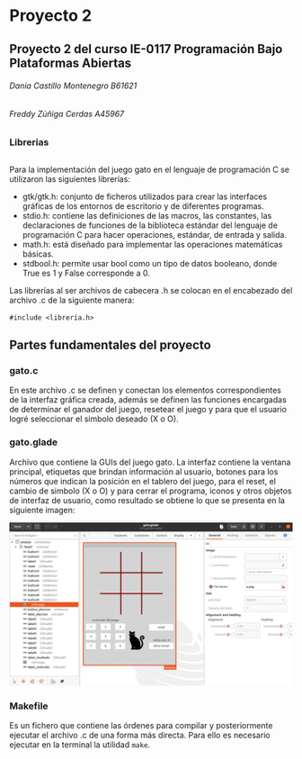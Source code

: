 # Proyecto 2
## Proyecto 2 del curso IE-0117 Programación Bajo Plataformas Abiertas
###### Dania Castillo Montenegro B61621
###### Freddy Zúñiga Cerdas A45967

### Librerias
##
Para la implementación del juego gato en el lenguaje de programación C se utilizaron las siguientes librerías:
- gtk/gtk.h: conjunto de ficheros utilizados para crear las interfaces gráficas de los entornos de escritorio y de diferentes programas.
- stdio.h: contiene las definiciones de las macros, las constantes, las declaraciones de funciones de la biblioteca estándar del lenguaje de programación C para hacer operaciones, estándar, de entrada y salida.
- math.h: está diseñado para implementar las operaciones matemáticas básicas.
- stdbool.h: permite usar bool como un tipo de datos booleano, donde True es 1 y False corresponde a 0.

Las librerías al ser archivos de cabecera .h se colocan en el encabezado del archivo .c de la siguiente manera:

```
#include <librería.h>
```

## Partes fundamentales del proyecto

### gato.c
En este archivo .c se definen y conectan los elementos correspondientes de la interfaz gráfica creada, además se definen las funciones encargadas de determinar el ganador del juego, resetear el juego y para que el usuario logré seleccionar el simbolo deseado (X o O).

### gato.glade
Archivo que contiene la GUIs del juego gato. La interfaz contiene la ventana principal, etiquetas que brindan información al usuario, botones para los números que indican la posición en el tablero del juego, para el reset, el cambio de simbolo (X o O) y para cerrar el programa, iconos y otros objetos de interfaz de usuario, como resultado se obtiene lo que se presenta en la siguiente imagen:

![DEP](https://github.com/DarkgamblerMaster/Proyecto2/blob/master/interfaz.png)

### Makefile
Es un fichero que contiene las órdenes para compilar y posteriormente ejecutar el archivo .c de una forma más directa. Para ello es necesario ejecutar en la terminal la utilidad ```make```. 
